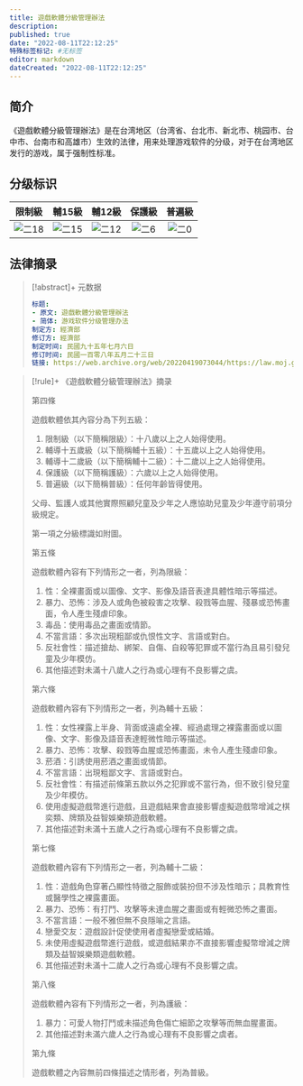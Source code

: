 ```yaml
---
title: 遊戲軟體分級管理辦法
description:
published: true
date: "2022-08-11T22:12:25"
特殊标签标记: #无标签
editor: markdown
dateCreated: "2022-08-11T22:12:25"
---
```


## 简介

《遊戲軟體分級管理辦法》是在台湾地区（台湾省、台北市、新北市、桃园市、台中市、台南市和高雄市）生效的法律，用来处理游戏软件的分级，对于在台湾地区发行的游戏，属于强制性标准。

## 分级标识

|  限制級   |  輔15級   |  輔12級   |  保護級  |  普遍級  |
| :-------: | :-------: | :-------: | :------: | :------: |
| ![二18][] | ![二15][] | ![二12][] | ![二6][] | ![二0][] |

[二0]: https://s3.tebi.io/ggame/censorship/内容分级/电视/電視節目分級處理辦法/class_0.svg
[二6]: https://s3.tebi.io/ggame/censorship/内容分级/电视/電視節目分級處理辦法/class_6.svg
[二12]: https://s3.tebi.io/ggame/censorship/内容分级/电视/電視節目分級處理辦法/class_12.svg
[二15]: https://s3.tebi.io/ggame/censorship/内容分级/电视/電視節目分級處理辦法/class_15.svg
[二18]: https://s3.tebi.io/ggame/censorship/内容分级/电视/電視節目分級處理辦法/class_18.svg

## 法律摘录

> [!abstract]+ 元数据
>
> ```YAML
> 标题:
> - 原文: 遊戲軟體分級管理辦法
> - 简体: 游戏软件分级管理办法
> 制定方: 經濟部
> 修订方: 經濟部
> 制定时间: 民國九十五年七月六日
> 修订时间: 民國一百零八年五月二十三日
> 链接: https://web.archive.org/web/20220419073044/https://law.moj.gov.tw/LawClass/LawAll.aspx?pcode=J0030086
> ```

> [!rule]+ 《遊戲軟體分級管理辦法》摘录
>
> 第四條
>
> 遊戲軟體依其內容分為下列五級：
>
> 1.  限制級（以下簡稱限級）：十八歲以上之人始得使用。
> 2.  輔導十五歲級（以下簡稱輔十五級）：十五歲以上之人始得使用。
> 3.  輔導十二歲級（以下簡稱輔十二級）：十二歲以上之人始得使用。
> 4.  保護級（以下簡稱護級）：六歲以上之人始得使用。
> 5.  普遍級（以下簡稱普級）：任何年齡皆得使用。
>
> 父母、監護人或其他實際照顧兒童及少年之人應協助兒童及少年遵守前項分級規定。
>
> 第一項之分級標識如附圖。
>
> 第五條
>
> 遊戲軟體內容有下列情形之一者，列為限級：
>
> 1.  性：全裸畫面或以圖像、文字、影像及語音表達具體性暗示等描述。
> 2.  暴力、恐怖：涉及人或角色被殺害之攻擊、殺戮等血腥、殘暴或恐怖畫面，令人產生殘虐印象。
> 3.  毒品：使用毒品之畫面或情節。
> 4.  不當言語：多次出現粗鄙或仇恨性文字、言語或對白。
> 5.  反社會性：描述搶劫、綁架、自傷、自殺等犯罪或不當行為且易引發兒童及少年模仿。
> 6.  其他描述對未滿十八歲人之行為或心理有不良影響之虞。
>
> 第六條
>
> 遊戲軟體內容有下列情形之一者，列為輔十五級：
>
> 1.  性：女性裸露上半身、背面或遠處全裸、經過處理之裸露畫面或以圖像、文字、影像及語音表達輕微性暗示等描述。
> 2.  暴力、恐怖：攻擊、殺戮等血腥或恐怖畫面，未令人產生殘虐印象。
> 3.  菸酒：引誘使用菸酒之畫面或情節。
> 4.  不當言語：出現粗鄙文字、言語或對白。
> 5.  反社會性：有描述前條第五款以外之犯罪或不當行為，但不致引發兒童及少年模仿。
> 6.  使用虛擬遊戲幣進行遊戲，且遊戲結果會直接影響虛擬遊戲幣增減之棋奕類、牌類及益智娛樂類遊戲軟體。
> 7.  其他描述對未滿十五歲人之行為或心理有不良影響之虞。
>
> 第七條
>
> 遊戲軟體內容有下列情形之一者，列為輔十二級：
>
> 1.  性：遊戲角色穿著凸顯性特徵之服飾或裝扮但不涉及性暗示；具教育性或醫學性之裸露畫面。
> 2.  暴力、恐怖：有打鬥、攻擊等未達血腥之畫面或有輕微恐怖之畫面。
> 3.  不當言語：一般不雅但無不良隱喻之言語。
> 4.  戀愛交友：遊戲設計促使使用者虛擬戀愛或結婚。
> 5.  未使用虛擬遊戲幣進行遊戲，或遊戲結果亦不直接影響虛擬幣增減之牌類及益智娛樂類遊戲軟體。
> 6.  其他描述對未滿十二歲人之行為或心理有不良影響之虞。
>
> 第八條
>
> 遊戲軟體內容有下列情形之一者，列為護級：
>
> 1.  暴力：可愛人物打鬥或未描述角色傷亡細節之攻擊等而無血腥畫面。
> 2.  其他描述對未滿六歲人之行為或心理有不良影響之虞者。
>
> 第九條
>
> 遊戲軟體之內容無前四條描述之情形者，列為普級。
